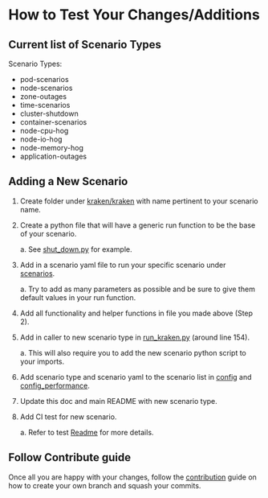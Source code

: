 # How to Test Your Changes/Additions

## Current list of Scenario Types

Scenario Types:
* pod-scenarios
* node-scenarios
* zone-outages
* time-scenarios
* cluster-shutdown
* container-scenarios
* node-cpu-hog
* node-io-hog
* node-memory-hog
* application-outages

## Adding a New Scenario
1. Create folder under [kraken/kraken](../kraken) with name pertinent to your scenario name.

2. Create a python file that will have a generic run function to be the base of your scenario.

    a. See [shut_down.py](../kraken/shut_down/common_shut_down_func.py) for example.

3. Add in a scenario yaml file to run your specific scenario under [scenarios](../scenarios).

    a. Try to add as many parameters as possible and be sure to give them default values in your run function.

4. Add all functionality and helper functions in file you made above (Step 2).

5. Add in caller to new scenario type in [run_kraken.py](../run_kraken.py) (around line 154).

    a. This will also require you to add the new scenario python script to your imports.

6. Add scenario type and scenario yaml to the scenario list in [config](../config/config.yaml) and [config_performance](../config/config_performance.yaml).

7. Update this doc and main README with new scenario type.

8. Add CI test for new scenario.

    a. Refer to test [Readme](../CI/README.md#adding-a-test-case) for more details.

## Follow Contribute guide

Once all you are happy with your changes, follow the [contribution](#docs/contribute.md) guide on how to create your own branch and squash your commits.
